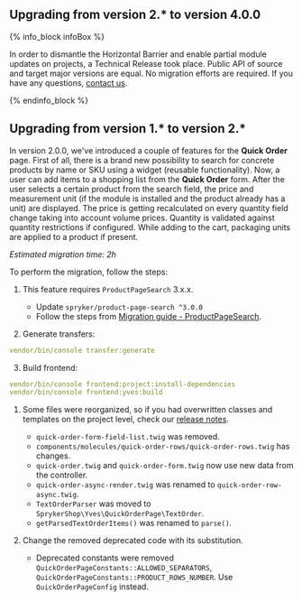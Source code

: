 

## Upgrading from version 2.* to version 4.0.0

{% info_block infoBox %}

In order to dismantle the Horizontal Barrier and enable partial module updates on projects, a Technical Release took place. Public API of source and target major versions are equal. No migration efforts are required. If you have any questions, [contact us](https://spryker.com/en/support/).

{% endinfo_block %}

## Upgrading from version 1.* to version 2.*

In version 2.0.0, we've introduced a couple of features for the **Quick Order** page.
First of all, there is a brand new possibility to search for concrete products by name or SKU using a widget (reusable functionality). Now, a user can add items to a shopping list from the **Quick Order** form. After the user selects a certain product from the search field, the price and measurement unit (if the module is installed and the product already has a unit) are displayed. The price is getting recalculated on every quantity field change taking into account volume prices. Quantity is validated against quantity restrictions if configured. While adding to the cart, packaging units are applied to a product if present.

*Estimated migration time: 2h*

To perform the migration, follow the steps:

1. This feature requires `ProductPageSearch` 3.x.x.

    * Update `spryker/product-page-search ^3.0.0`
    * Follow the steps from  [Migration guide - ProductPageSearch](/docs/scos/dev/module-migration-guides/migration-guide-productpagesearch.html).

2. Generate transfers:

```yaml
vendor/bin/console transfer:generate
```

3. Build frontend:

```yaml
vendor/bin/console frontend:project:install-dependencies  
vendor/bin/console frontend:yves:build
```

1. Some files were reorganized, so if you had overwritten classes and templates on the project level, check our [release notes](https://github.com/spryker-shop/quick-order-page/releases).

   * `quick-order-form-field-list.twig` was removed.
   * `components/molecules/quick-order-rows/quick-order-rows.twig` has changes.
   * `quick-order.twig` and `quick-order-form.twig` now use new data from the controller.
   * `quick-order-async-render.twig` was renamed to `quick-order-row-async.twig`.
   * `TextOrderParser` was moved to `SprykerShop\Yves\QuickOrderPage\TextOrder`.
   * `getParsedTextOrderItems()` was renamed to `parse()`.

2. Change the removed deprecated code with its substitution.

   * Deprecated constants were removed `QuickOrderPageConstants::ALLOWED_SEPARATORS`, `QuickOrderPageConstants::PRODUCT_ROWS_NUMBER`. Use `QuickOrderPageConfig` instead.
